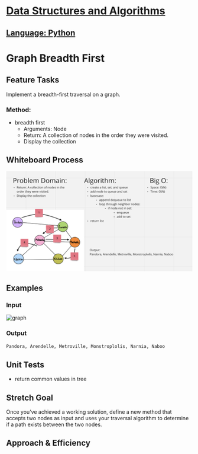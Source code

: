 # [Data Structures and Algorithms](https://alsosteve.github.io/data-structures-and-algorithms/)
## [Language: Python](https://alsosteve.github.io/data-structures-and-algorithms/python/)

# Graph Breadth First
## Feature Tasks
Implement a breadth-first traversal on a graph.

### Method:
* breadth first
  * Arguments: Node
  * Return: A collection of nodes in the order they were visited.
  * Display the collection

## Whiteboard Process
![challenge36](36.png)

## Examples
### Input
![graph](https://codefellows.github.io/common_curriculum/data_structures_and_algorithms/Code_401/class-36/graph.PNG)

### Output
`Pandora, Arendelle, Metroville, Monstroplolis, Narnia, Naboo`

## Unit Tests
- return common values in tree

## Stretch Goal
Once you’ve achieved a working solution, define a new method that accepts two nodes as input and uses your traversal algorithm to determine if a path exists between the two nodes.

## Approach & Efficiency
